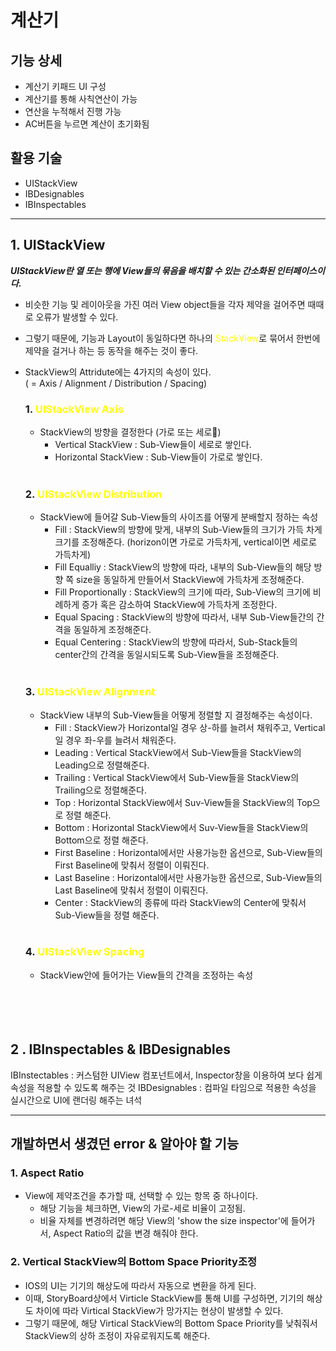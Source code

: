 # 계산기

## 기능 상세
- 계산기 키패드 UI 구성
- 계산기를 통해 사칙연산이 가능
- 연산을 누적해서 진행 가능
- AC버튼을 누르면 계산이 초기화됨
## 활용 기술
- UIStackView
- IBDesignables
- IBInspectables
---

## 1. UIStackView
_**UIStackView란 열 또는 행에 View들의 묶음을 배치할 수 있는 간소화된 인터페이스이다.**_
- 비슷한 기능 및 레이아웃을 가진 여러 View object들을 각자 제약을 걸어주면 때때로 오류가 발생할 수 있다.
- 그렇기 때문에, 기능과 Layout이 동일하다면 하나의 <span style="color:yellow">StackView</span>로 묶어서 한번에 제약을 걸거나 하는 등 동작을 해주는 것이 좋다.

- StackView의 Attridute에는 4가지의 속성이 있다.  
 ( = Axis / Alignment / Distribution / Spacing)

    ### 1. <span style="color:yellow">UIStackView Axis</span>
    - StackView의 방향을 결정한다 (가로 또는 세로)
        - Vertical StackView : Sub-View들이 세로로 쌓인다. 
        - Horizontal StackView : Sub-View들이 가로로 쌓인다.  
        <br/>
    
    ### 2. <span style="color:yellow">UIStackView Distribution</span>
    - StackView에 들어갈 Sub-View들의 사이즈를 어떻게 분배할지 정하는 속성
        - Fill : StackView의 방향에 맞게, 내부의 Sub-View들의 크기가 가득 차게 크기를 조정해준다. (horizon이면 가로로 가득차게, vertical이면 세로로 가득차게)
        - Fill Equalliy : StackView의 방향에 따라, 내부의 Sub-View들의 해당 방향 쪽 size을 동일하게 만들어서 StackView에 가득차게 조정해준다.
        - Fill Proportionally : StackView의 크기에 따라, Sub-View의 크기에 비례하게 증가 혹은 감소하여 StackView에 가득차게 조정한다.
        - Equal Spacing : StackView의 방향에 따라서, 내부 Sub-View들간의 간격을 동일하게 조정해준다.
        - Equal Centering : StackView의 방향에 따라서, Sub-Stack들의 center간의 간격을 동일시되도록 Sub-View들을 조정해준다.  
        <br/>
    ### 3. <span style="color:yellow">UIStackView Alignment</span>
    - StackView 내부의 Sub-View들을 어떻게 정렬할 지 결정해주는 속성이다.
        - Fill : StackView가 Horizontal일 경우 상-하를 늘려서 채워주고, Vertical일 경우 좌-우를 늘려서 채워준다.
        - Leading : Vertical StackView에서 Sub-View들을 StackView의 Leading으로 정렬해준다.
        - Trailing : Vertical StackView에서 Sub-View들을 StackView의 Trailing으로 정렬해준다.
        - Top : Horizontal StackView에서 Suv-View들을 StackView의 Top으로 정렬 해준다.
        - Bottom : Horizontal StackView에서 Suv-View들을 StackView의 Bottom으로 정렬 해준다.
        - First Baseline : Horizontal에서만 사용가능한 옵션으로, Sub-View들의 First Baseline에 맞춰서 정렬이 이뤄진다.
        - Last Baseline : Horizontal에서만 사용가능한 옵션으로, Sub-View들의 Last Baseline에 맞춰서 정렬이 이뤄진다.
        - Center : StackView의 종류에 따라 StackView의 Center에 맞춰서 Sub-View들을 정렬 해준다.
        <br/>
    ### 4. <span style="color:yellow">UIStackView Spacing</span>
    - StackView안에 들어가는 View들의 간격을 조정하는 속성
    <br/>
    <br/>
    <br/>
    <br/>
 ## 2 . IBInspectables & IBDesignables
  IBInstectables : 커스텀한 UIView 컴포넌트에서, Inspector창을 이용하여 보다 쉽게 속성을 적용할 수 있도록 해주는 것
  IBDesignables : 컴파일 타임으로 적용한 속성을 실시간으로 UI에 랜더링 해주는 녀석

 

---
## 개발하면서 생겼던 error & 알아야 할 기능

### 1. Aspect Ratio
- View에 제약조건을 추가할 때, 선택할 수 있는 항목 중 하나이다.
    - 해당 기능을 체크하면, View의 가로-세로 비율이 고정됨.
    - 비율 자체를 변경하려면 해당 View의 'show the size inspector'에 들어가서, Aspect Ratio의 값을 변경 해줘야 한다.

### 2. Vertical StackView의 Bottom Space Priority조정
- IOS의 UI는 기기의 해상도에 따라서 자동으로 변환을 하게 된다.
- 이때, StoryBoard상에서 Virticle StackView를 통해 UI를 구성하면, 기기의 해상도 차이에 따라 Virtical StackView가 망가지는 현상이 발생할 수 있다.
- 그렇기 때문에, 해당 Virtical StackView의 Bottom Space Priority를 낮춰줘서 StackView의 상하 조정이 자유로워지도록 해준다.